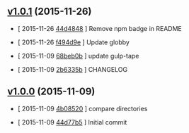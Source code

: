 <!-- LATEST 3dd3988 -->

## [v1.0.1](https://github.com/zoubin/compare-directory/commit/3dd3988) (2015-11-26)

* [ 2015-11-26 [44d4848](https://github.com/zoubin/compare-directory/commit/44d4848) ] Remove npm badge in README

* [ 2015-11-26 [f494d9e](https://github.com/zoubin/compare-directory/commit/f494d9e) ] Update globby

* [ 2015-11-09 [68beb0b](https://github.com/zoubin/compare-directory/commit/68beb0b) ] update gulp-tape

* [ 2015-11-09 [2b6335b](https://github.com/zoubin/compare-directory/commit/2b6335b) ] CHANGELOG

## [v1.0.0](https://github.com/zoubin/compare-directory/commit/79aecdb) (2015-11-09)

* [ 2015-11-09 [4b08520](https://github.com/zoubin/compare-directory/commit/4b08520) ] compare directories

* [ 2015-11-09 [44d77b5](https://github.com/zoubin/compare-directory/commit/44d77b5) ] Initial commit

